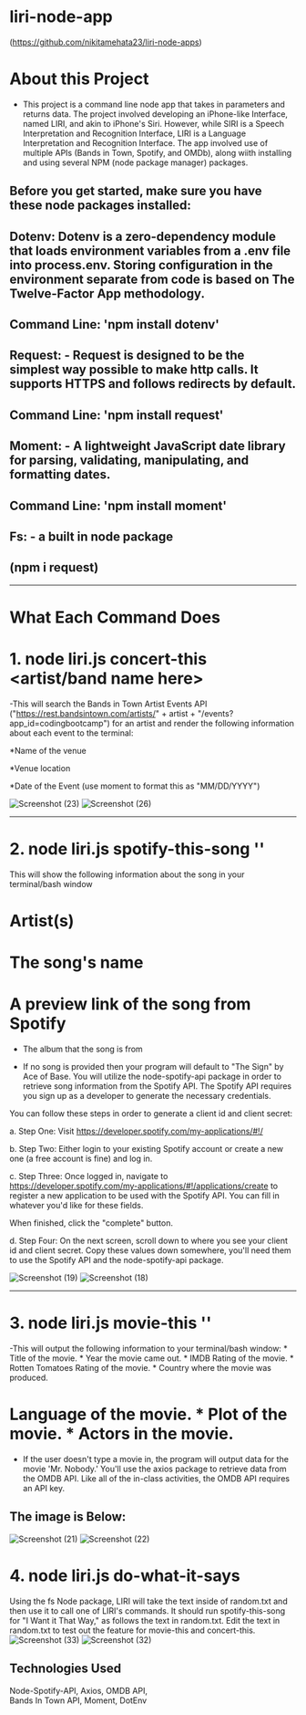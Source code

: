 # liri-node-app

(https://github.com/nikitamehata23/liri-node-apps)

# About this Project
- This project is a command line node app that takes in parameters and returns data. The project involved developing an iPhone-like Interface, named LIRI, and akin to iPhone's Siri. However, while SIRI is a Speech Interpretation and Recognition Interface, LIRI is a Language Interpretation and Recognition Interface. The app involved use of multiple APIs (Bands in Town, Spotify, and OMDb), along wiith installing and using several NPM (node package manager) packages.

## Before you get started, make sure you have these node packages installed:

  ## Dotenv: Dotenv is a zero-dependency module that loads environment variables from a .env file into process.env. Storing configuration in the environment separate from code is based on The Twelve-Factor App methodology.

 ## Command Line: 'npm install dotenv'

 ## Request: - Request is designed to be the simplest way possible to make http calls. It supports HTTPS and follows redirects by default.

 ## Command Line: 'npm install request'

 ## Moment: - A lightweight JavaScript date library for parsing, validating, manipulating, and formatting dates.

 ## Command Line: 'npm install moment'

 ## Fs: - a built in node package

 ## (npm i request)

*************************************************************************************************************************************
# What Each Command Does
# 1. node liri.js concert-this <artist/band name here>
-This will search the Bands in Town Artist Events API ("https://rest.bandsintown.com/artists/" + artist + "/events?app_id=codingbootcamp") for an artist and render the following information about each event to the terminal:

*Name of the venue

*Venue location

*Date of the Event (use moment to format this as "MM/DD/YYYY")

![Screenshot (23)](https://user-images.githubusercontent.com/50224446/60144464-09f66580-9788-11e9-83d1-dcb6b6025c10.png)
![Screenshot (26)](https://user-images.githubusercontent.com/50224446/60144468-111d7380-9788-11e9-8afe-1f9cdf025f15.png)

***********************************************************************************************************************************
# 2. node liri.js spotify-this-song ''
This will show the following information about the song in your terminal/bash window
# Artist(s)
# The song's name
# A preview link of the song from Spotify

- The album that the song is from

- If no song is provided then your program will default to "The Sign" by Ace of Base. You will utilize the node-spotify-api package in order to retrieve song information from the Spotify API. The Spotify API requires you sign up as a developer to generate the necessary credentials.

You can follow these steps in order to generate a client id and client secret:

a. Step One: Visit https://developer.spotify.com/my-applications/#!/

b. Step Two: Either login to your existing Spotify account or create a new one (a free account is fine) and log in.

c. Step Three: Once logged in, navigate to https://developer.spotify.com/my-applications/#!/applications/create to register a new application to be used with the Spotify API. You can fill in whatever you'd like for these fields.

 When finished, click the "complete" button.

d. Step Four: On the next screen, scroll down to where you see your client id and client secret. Copy these values down somewhere, you'll need them to use the Spotify API and the node-spotify-api package.

![Screenshot (19)](https://user-images.githubusercontent.com/50224446/60144731-2d6de000-9789-11e9-8d94-3f1883b6ec90.png)
![Screenshot (18)](https://user-images.githubusercontent.com/50224446/60144737-2f37a380-9789-11e9-81ed-5ab0cf1fcb9f.png)

***********************************************************************************************************************************
# 3. node liri.js movie-this ''
-This will output the following information to your terminal/bash window: * Title of the movie. * Year the movie came out. * IMDB Rating of the movie. * Rotten Tomatoes Rating of the movie. * Country where the movie was produced.

# Language of the movie. * Plot of the movie. * Actors in the movie.

- If the user doesn't type a movie in, the program will output data for the movie 'Mr. Nobody.' You'll use the axios package to retrieve data from the OMDB API. Like all of the in-class activities, the OMDB API requires an API key.

## The image is Below:

![Screenshot (21)](https://user-images.githubusercontent.com/50224446/60143893-08c43900-9786-11e9-882f-cde72aa35517.png)
![Screenshot (22)](https://user-images.githubusercontent.com/50224446/60144203-28a82c80-9787-11e9-970a-628512302057.png)

# 4. node liri.js do-what-it-says

Using the fs Node package, LIRI will take the text inside of random.txt and then use it to call one of LIRI's commands. It should run spotify-this-song for "I Want it That Way," as follows the text in random.txt. Edit the text in random.txt to test out the feature for movie-this and concert-this.
![Screenshot (33)](https://user-images.githubusercontent.com/50224446/60145590-24324280-978c-11e9-826a-db94f93c81d2.png)
![Screenshot (32)](https://user-images.githubusercontent.com/50224446/60145516-e6351e80-978b-11e9-9a77-a9f4ec347d1b.png)


## Technologies Used

Node-Spotify-API, 
Axios, 
OMDB API,         
Bands In Town API,
Moment,
DotEnv
